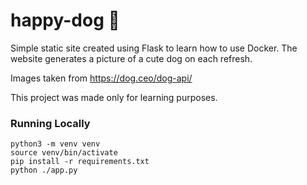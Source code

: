 # happy-dog 🦮

Simple static site created using Flask to learn how to use Docker. The website generates a picture of a cute dog on each refresh.

Images taken from https://dog.ceo/dog-api/

This project was made only for learning purposes.

### Running Locally
```
python3 -m venv venv
source venv/bin/activate
pip install -r requirements.txt
python ./app.py
```
